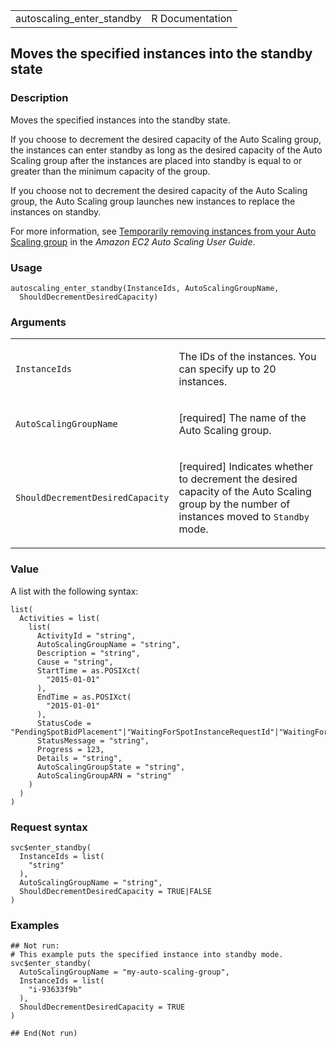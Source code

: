 <table style="width: 100%;">
<tbody>
<tr class="odd">
<td>autoscaling_enter_standby</td>
<td style="text-align: right;">R Documentation</td>
</tr>
</tbody>
</table>

## Moves the specified instances into the standby state

### Description

Moves the specified instances into the standby state.

If you choose to decrement the desired capacity of the Auto Scaling
group, the instances can enter standby as long as the desired capacity
of the Auto Scaling group after the instances are placed into standby is
equal to or greater than the minimum capacity of the group.

If you choose not to decrement the desired capacity of the Auto Scaling
group, the Auto Scaling group launches new instances to replace the
instances on standby.

For more information, see [Temporarily removing instances from your Auto
Scaling
group](https://docs.aws.amazon.com/autoscaling/ec2/userguide/as-enter-exit-standby.html)
in the *Amazon EC2 Auto Scaling User Guide*.

### Usage

    autoscaling_enter_standby(InstanceIds, AutoScalingGroupName,
      ShouldDecrementDesiredCapacity)

### Arguments

<table>
<colgroup>
<col style="width: 35%" />
<col style="width: 65%" />
</colgroup>
<tbody>
<tr class="odd">
<td><code
id="autoscaling_enter_standby_:_InstanceIds">InstanceIds</code></td>
<td><p>The IDs of the instances. You can specify up to 20
instances.</p></td>
</tr>
<tr class="even">
<td><code
id="autoscaling_enter_standby_:_AutoScalingGroupName">AutoScalingGroupName</code></td>
<td><p>[required] The name of the Auto Scaling group.</p></td>
</tr>
<tr class="odd">
<td><code
id="autoscaling_enter_standby_:_ShouldDecrementDesiredCapacity">ShouldDecrementDesiredCapacity</code></td>
<td><p>[required] Indicates whether to decrement the desired capacity of
the Auto Scaling group by the number of instances moved to
<code>Standby</code> mode.</p></td>
</tr>
</tbody>
</table>

### Value

A list with the following syntax:

    list(
      Activities = list(
        list(
          ActivityId = "string",
          AutoScalingGroupName = "string",
          Description = "string",
          Cause = "string",
          StartTime = as.POSIXct(
            "2015-01-01"
          ),
          EndTime = as.POSIXct(
            "2015-01-01"
          ),
          StatusCode = "PendingSpotBidPlacement"|"WaitingForSpotInstanceRequestId"|"WaitingForSpotInstanceId"|"WaitingForInstanceId"|"PreInService"|"InProgress"|"WaitingForELBConnectionDraining"|"MidLifecycleAction"|"WaitingForInstanceWarmup"|"Successful"|"Failed"|"Cancelled"|"WaitingForConnectionDraining",
          StatusMessage = "string",
          Progress = 123,
          Details = "string",
          AutoScalingGroupState = "string",
          AutoScalingGroupARN = "string"
        )
      )
    )

### Request syntax

    svc$enter_standby(
      InstanceIds = list(
        "string"
      ),
      AutoScalingGroupName = "string",
      ShouldDecrementDesiredCapacity = TRUE|FALSE
    )

### Examples

    ## Not run: 
    # This example puts the specified instance into standby mode.
    svc$enter_standby(
      AutoScalingGroupName = "my-auto-scaling-group",
      InstanceIds = list(
        "i-93633f9b"
      ),
      ShouldDecrementDesiredCapacity = TRUE
    )

    ## End(Not run)
